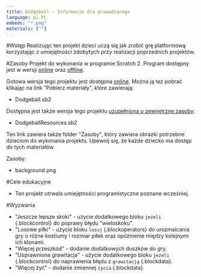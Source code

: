 ```yaml
---
title: Dodgeball — Informacje dla prowadzącego
language: pl-PL
embeds: "*.png"
materials: [""]
...
```


#Wstęp
Realizując ten projekt dzieci uczą się jak zrobić grę platformową korzystając z umiejętności zdobytych przy realizacji poprzednich projektów.

#Zasoby
Projekt do wykonania w programie Scratch 2. Program dostępny jest w wersji <a href="http://scratch.mit.edu/projects/editor/">online</a> oraz <a href="http://scratch.mit.edu/scratch2download/">offline</a>.

Gotowa wersja tego projektu jest dostępna <a href="http://scratch.mit.edu/projects/39740618/#editor">online</a>. Można ją też pobrać klikając na link "Pobierz materiały", które zawierają:

+ Dodgeball.sb2

Dostępna jest także wersja tego projektu <a href="http://scratch.mit.edu/projects/40065008/#editor">uzupełniona o zewnętrzne zasoby</a>:

+ DodgeballResources.sb2 

Ten link zawiera także folder "Zasoby", który zawiera obrazki potrzebne dzieciom do wykonania projektu. Upewnij się, że każde dziecko ma dostęp do tych materiałów.

Zasoby:
+ background.png

#Cele edukacyjne
+ Ten projekt utrwala umiejętności programistyczne poznane wcześniej.

#Wyzwania
+ "Jeszcze lepsze skoki" - użycie dodatkowego bloku `jeżeli` {.blockcontrol} do poprawy błędu "wieloskoku".
+ "Losowe piłki" - użycie bloku `losuj` {.blockoperators} do urozmaicania gry o różne kostiumy i rozmiar piłek oraz opóźnienie między kolejnymi ich klonami.
+ "Więcej przeszkód" - dodanie dodatkowych duszków do gry.
+ "Usprawniona grawitacja" - użycie dodatkowego bloku `jeżeli` {.blockcontrol} do naprawienia błędu z `grawitacją` {.blockdata}.
+ "Więcej żyć" - dodanie zmiennej `życia` {.blockdata}.

